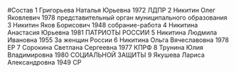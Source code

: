 #Состав
1 Григорьева Наталья Юрьевна 1972 ЛДПР
2 Никитин Олег Яковлевич 1978 представительный орган муниципального образования
3 Никитин Яков Борисович 1948 собрание-работа
4 Никитина Анастасия Юрьевна 1981 ПАТРИОТЫ РОССИИ
5 Никитина Людмила Ивановна 1955 За женщин России
6 Никитина Ольга Вячеславовна 1978 ЕР
7 Сорокина Светлана Сергеевна 1977 КПРФ
8 Трунина Юлия Владимировна 1980 СОЦИАЛЬНОЙ ЗАЩИТЫ
9 Якушева Лариса Александровна 1949 СР
